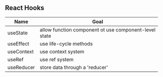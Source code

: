 ## React Hooks
 | Name       | Goal                                                  |
 | ---------- | ----------------------------------------------------- |
 | useState   | allow function component ot use component-level state |
 | useEffect  | use life-cycle methods                                |
 | useContext | use context system                                    |
 | useRef     | use ref system                                        |
 | useReducer | store data through a 'reducer'                        |
